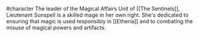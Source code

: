 #character
The leader of the Magical Affairs Unit of [[The Sentinels]], Lieutenant Sunspell is a skilled mage in her own right. She's dedicated to ensuring that magic is used responsibly in [[Etheria]] and to combating the misuse of magical powers and artifacts.